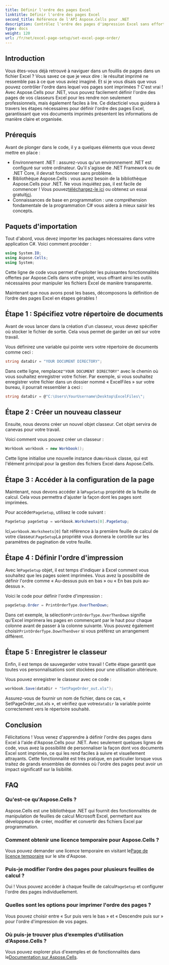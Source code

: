 ```yaml
---
title: Définir l'ordre des pages Excel
linktitle: Définir l'ordre des pages Excel
second_title: Référence de l'API Aspose.Cells pour .NET
description: Contrôlez l'ordre des pages d'impression Excel sans effort avec Aspose.Cells pour .NET. Découvrez comment personnaliser votre flux de travail dans ce guide étape par étape.
type: docs
weight: 120
url: /fr/net/excel-page-setup/set-excel-page-order/
---
```

## Introduction

Vous êtes-vous déjà retrouvé à naviguer dans un fouillis de pages dans un fichier Excel ? Vous savez ce que je veux dire : le résultat imprimé ne ressemble pas à ce que vous aviez imaginé. Et si je vous disais que vous pouvez contrôler l'ordre dans lequel vos pages sont imprimées ? C'est vrai ! Avec Aspose.Cells pour .NET, vous pouvez facilement définir l'ordre des pages de vos classeurs Excel pour les rendre non seulement professionnels, mais également faciles à lire. Ce didacticiel vous guidera à travers les étapes nécessaires pour définir l'ordre des pages Excel, garantissant que vos documents imprimés présentent les informations de manière claire et organisée.

## Prérequis

Avant de plonger dans le code, il y a quelques éléments que vous devez mettre en place :

- Environnement .NET : assurez-vous qu'un environnement .NET est configuré sur votre ordinateur. Qu'il s'agisse de .NET Framework ou de .NET Core, il devrait fonctionner sans problème.
-  Bibliothèque Aspose.Cells : vous aurez besoin de la bibliothèque Aspose.Cells pour .NET. Ne vous inquiétez pas, il est facile de commencer ! Vous pouvez[téléchargez-le ici](https://releases.aspose.com/cells/net/) ou obtenez un essai gratuit[ici](https://releases.aspose.com/).
- Connaissances de base en programmation : une compréhension fondamentale de la programmation C# vous aidera à mieux saisir les concepts.

## Paquets d'importation

Tout d'abord, vous devez importer les packages nécessaires dans votre application C#. Voici comment procéder :

```csharp
using System.IO;
using Aspose.Cells;
using System;
```

Cette ligne de code vous permet d'exploiter les puissantes fonctionnalités offertes par Aspose.Cells dans votre projet, vous offrant ainsi les outils nécessaires pour manipuler les fichiers Excel de manière transparente.

Maintenant que nous avons posé les bases, décomposons la définition de l’ordre des pages Excel en étapes gérables !

## Étape 1 : Spécifiez votre répertoire de documents

Avant de vous lancer dans la création d'un classeur, vous devez spécifier où stocker le fichier de sortie. Cela vous permet de garder un œil sur votre travail. 

Vous définirez une variable qui pointe vers votre répertoire de documents comme ceci :

```csharp
string dataDir = "YOUR DOCUMENT DIRECTORY";
```

 Dans cette ligne, remplacez`"YOUR DOCUMENT DIRECTORY"` avec le chemin où vous souhaitez enregistrer votre fichier. Par exemple, si vous souhaitez enregistrer votre fichier dans un dossier nommé « ExcelFiles » sur votre bureau, il pourrait ressembler à ceci :

```csharp
string dataDir = @"C:\Users\YourUsername\Desktop\ExcelFiles\";
```

## Étape 2 : Créer un nouveau classeur


Ensuite, nous devons créer un nouvel objet classeur. Cet objet servira de canevas pour votre travail.

Voici comment vous pouvez créer un classeur :

```csharp
Workbook workbook = new Workbook();
```

 Cette ligne initialise une nouvelle instance du`Workbook` classe, qui est l'élément principal pour la gestion des fichiers Excel dans Aspose.Cells.

## Étape 3 : Accéder à la configuration de la page


 Maintenant, nous devons accéder à la`PageSetup` propriété de la feuille de calcul. Cela vous permettra d'ajuster la façon dont les pages sont imprimées.

 Pour accéder`PageSetup`, utilisez le code suivant :

```csharp
PageSetup pageSetup = workbook.Worksheets[0].PageSetup;
```

 Ici,`workbook.Worksheets[0]` fait référence à la première feuille de calcul de votre classeur.`PageSetup`La propriété vous donnera le contrôle sur les paramètres de pagination de votre feuille.

## Étape 4 : Définir l'ordre d'impression


 Avec le`PageSetup` objet, il est temps d'indiquer à Excel comment vous souhaitez que les pages soient imprimées. Vous avez la possibilité de définir l'ordre comme « Au-dessus puis en bas » ou « En bas puis au-dessus ».

Voici le code pour définir l'ordre d'impression :

```csharp
pageSetup.Order = PrintOrderType.OverThenDown;
```

 Dans cet exemple, la sélection`PrintOrderType.OverThenDown` signifie qu'Excel imprimera les pages en commençant par le haut pour chaque colonne avant de passer à la colonne suivante. Vous pouvez également choisir`PrintOrderType.DownThenOver` si vous préférez un arrangement différent.

## Étape 5 : Enregistrer le classeur


Enfin, il est temps de sauvegarder votre travail ! Cette étape garantit que toutes vos personnalisations sont stockées pour une utilisation ultérieure.

Vous pouvez enregistrer le classeur avec ce code :

```csharp
workbook.Save(dataDir + "SetPageOrder_out.xls");
```

 Assurez-vous de fournir un nom de fichier, dans ce cas, « SetPageOrder_out.xls », et vérifiez que votre`dataDir` la variable pointe correctement vers le répertoire souhaité.

## Conclusion

Félicitations ! Vous venez d'apprendre à définir l'ordre des pages dans Excel à l'aide d'Aspose.Cells pour .NET. Avec seulement quelques lignes de code, vous avez la possibilité de personnaliser la façon dont vos documents Excel sont imprimés, ce qui les rend faciles à suivre et visuellement attrayants. Cette fonctionnalité est très pratique, en particulier lorsque vous traitez de grands ensembles de données où l'ordre des pages peut avoir un impact significatif sur la lisibilité. 

## FAQ

### Qu'est-ce qu'Aspose.Cells ?
Aspose.Cells est une bibliothèque .NET qui fournit des fonctionnalités de manipulation de feuilles de calcul Microsoft Excel, permettant aux développeurs de créer, modifier et convertir des fichiers Excel par programmation.

### Comment obtenir une licence temporaire pour Aspose.Cells ?
 Vous pouvez demander une licence temporaire en visitant le[Page de licence temporaire](https://purchase.aspose.com/temporary-license/) sur le site d'Aspose.

### Puis-je modifier l’ordre des pages pour plusieurs feuilles de calcul ?
 Oui ! Vous pouvez accéder à chaque feuille de calcul`PageSetup` et configurer l'ordre des pages individuellement.

### Quelles sont les options pour imprimer l'ordre des pages ?
Vous pouvez choisir entre « Sur puis vers le bas » et « Descendre puis sur » pour l'ordre d'impression de vos pages.

### Où puis-je trouver plus d’exemples d’utilisation d’Aspose.Cells ?
 Vous pouvez explorer plus d'exemples et de fonctionnalités dans le[Documentation sur Aspose.Cells](https://reference.aspose.com/cells/net/).